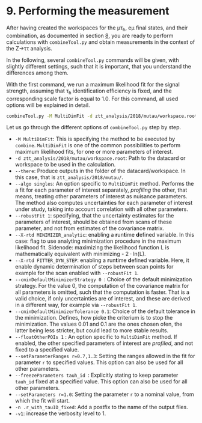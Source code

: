 # 9. Performing the measurement

After having created the workspaces for the &mu;&tau;<sub>h</sub>, e&mu; final states, and their combination, as documented in section [8](prep_stat_inference.md),
you are ready to perform calculations with `combineTool.py` and obtain measurements in the context of the Z&rarr;&tau;&tau; analysis.

In the following, several `combineTool.py` commands will be given, with slightly different settings, such that it is important,
that you understand the differences among them.

With the first command, we run a maximum likelihood fit for the signal strength, assuming that &tau;<sub>h</sub> identification efficiency is fixed, and the corresponding scale factor is equal to 1.0.
For this command, all used options will be explained in detail.

```sh
combineTool.py -M MultiDimFit -d ztt_analysis/2018/mutau/workspace.root --there --algo singles --robustFit 1 --X-rtd MINIMIZER_analytic --X-rtd FITTER_DYN_STEP --cminDefaultMinimizerStrategy 0 --cminDefaultMinimizerTolerance 0.1 --floatOtherPOIs 1 --setParameterRanges r=0.7,1.3 --freezeParameters tauh_id -n .r_with_tauID_fixed -v1  --setParameters r=1.0
```

Let us go through the different options of `combineTool.py` step by step.

+ `-M MultiDimFit`: This is specifying the method to be executed by `combine`. `MultiDimFit` is one of the common possibilities to perform maximum likelihood fits, for one or more parameters of interest.
+ `-d ztt_analysis/2018/mutau/workspace.root`: Path to the datacard or workspace to be used in the calculation.
+ `--there`: Produce outputs in the folder of the datacard/workspace. In this case, that is `ztt_analysis/2018/mutau/`.
+ `--algo singles`: An option specific to `MultiDimFit` method. Performs the a fit for each parameter of interest separately, *profiling* the other, that means, treating other parameters of interest
as nuisance parameters. The method also computes uncertainties for each parameter of interest under study, taking into account correlation with all other parameters.
+ `--robustFit 1`: specifying, that the uncertainty estimates for the parameters of interest, should be obtained from scans of these parameter, and not from estimates of the covariance matrix.
+ `--X-rtd MINIMIZER_analytic`: enabling a **r**un**t**ime **d**efined variable. In this case: flag to use analyting minimization procedure in the maximum likelihood fit.
Sidenode: maximizing the likelihood function L is mathematically equivalent with minimizing - 2 &middot; ln(L).
+ `--X-rtd FITTER_DYN_STEP`: enabling a **r**un**t**ime **d**efined variable. Here, it enable dynamic determination of steps between scan points for example for the scan enabled with `--robustFit 1`.
+ `--cminDefaultMinimizerStrategy 0 `: Choice of the default minimization strategy. For the value 0, the computation of the covariance matrix for all parameters is omitted, such that the computation
is faster. That is a valid choice, if only uncertainties are of interest, and these are derived in a different way, for example via `--robustFit 1`.
+ `--cminDefaultMinimizerTolerance 0.1`: Choice of the default tolerance in the minimization. Defines, how picke the criterium is to stop the minimization. The values 0.01 and 0.1 are the ones
chosen ofen, the latter being less stricter, but could lead to more stable results.
+ `--floatOtherPOIs 1` : An option specific to `MultiDimFit` method. If enabled, the other specified parameters of interest are *profiled*, and not fixed to a specified value.
+ `--setParameterRanges r=0.7,1.3`: Setting the ranges allowed in the fit for parameter `r` to specified values. This option can also be used for all other parameters. 
+ `--freezeParameters tauh_id `: Explicitly stating to keep parameter `tauh_id` fixed at a specified value. This option can also be used for all other parameters.
+ `--setParameters r=1.0`: Setting the parameter `r` to a nominal value, from which the fit will start.
+ `-n .r_with_tauID_fixed`: Add a postfix to the name of the output files.
+ `-v1`: increase the verbosity level to 1.
